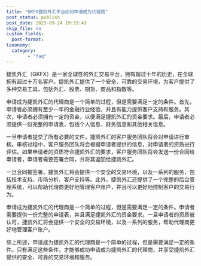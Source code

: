 ```yaml
---
title: "GKFX捷凯外汇平台如何申请成为代理商"
post_status: publish
post_date: 2023-09-24 19:33:43
skip_file: no
custom_fields: 
  post-format: 
taxonomy:
  category:
        - "faq"
---
```


捷凯外汇（GKFX）是一家全球性的外汇交易平台，拥有超过十年的历史，在全球拥有超过十万名客户。捷凯外汇提供了一个安全、可靠的交易环境，为客户提供了多种交易工具，包括外汇、股票、期货、商品和指数等。

申请成为捷凯外汇的代理商是一个简单的过程，但是需要满足一定的条件。首先，申请者必须拥有至少一年的金融行业经验，并且有能力提供客户支持和服务。其次，申请者必须拥有一定的资金，以便满足捷凯外汇的资金要求。最后，申请者必须提供一份完整的申请表，包括个人信息、财务信息和其他相关信息。

一旦申请者提交了所有必要的文件，捷凯外汇的客户服务团队将会对申请进行审核。审核过程中，客户服务团队将会根据申请者提供的信息，对申请者的资质进行评估。如果申请者的资质符合捷凯外汇的要求，客户服务团队将会发送一份合同给申请者，申请者需要签署合同，并将其返回给捷凯外汇。

一旦合同被签署，捷凯外汇将会提供一个安全的交易环境，以及一系列的服务，包括技术支持、市场分析、客户支持等。此外，捷凯外汇还提供了一个完整的后台管理系统，可以帮助代理商更好地管理客户账户，并且可以更好地控制客户的交易行为。

申请成为捷凯外汇的代理商是一个简单的过程，但是需要满足一定的条件。申请者需要提供一份完整的申请表，并且满足捷凯外汇的资金要求。一旦申请者的资质被认可，捷凯外汇将会提供一个安全的交易环境，以及一系列的服务，帮助代理商更好地管理客户账户。

综上所述，申请成为捷凯外汇的代理商是一个简单的过程，但是需要满足一定的条件。只有满足这些条件，才能够成功申请成为捷凯外汇的代理商，并享受捷凯外汇提供的安全、可靠的交易环境和服务。
